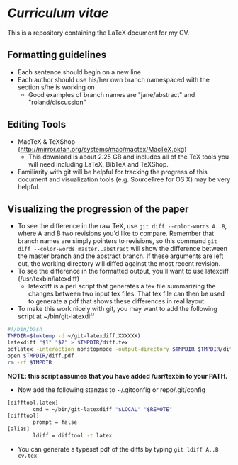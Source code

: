 *Curriculum vitae*
==

This is a repository containing the LaTeX document for my CV.

Formatting guidelines
---------------------
* Each sentence should begin on a new line
* Each author should use his/her own branch namespaced with the section s/he is working on
  * Good examples of branch names are "jane/abstract" and "roland/discussion"

Editing Tools
-------------
* MacTeX & TeXShop (http://mirror.ctan.org/systems/mac/mactex/MacTeX.pkg)
  * This download is about 2.25 GB and includes all of the TeX tools you will need including LaTeX, BibTeX and TeXShop.
* Familiarity with git will be helpful for tracking the progress of this document and visualization tools (e.g. SourceTree for OS X) may be very helpful. 

Visualizing the progression of the paper
----------------------------------------
* To see the difference in the raw TeX, use `git diff --color-words A..B`, where A and B two revisions you'd like to compare.  Remember that branch names are simply pointers to revisions, so this command `git diff --color-words master..abstract` will show the difference between the master branch and the abstract branch.  If these arguments are left out, the working directory will diffed against the most recent revision.
* To see the difference in the formatted output, you'll want to use latexdiff (/usr/texbin/latexdiff)
  * latexdiff is a perl script that generates a tex file summarizing the changes between two input tex files. That tex file can then be used to generate a pdf that shows these differences in real layout.
* To make this work nicely with git, you may want to add the following script at ~/bin/git-latexdiff

```sh
#!/bin/bash
TMPDIR=$(mktemp -d ~/git-latexdiff.XXXXXX)
latexdiff "$1" "$2" > $TMPDIR/diff.tex
pdflatex -interaction nonstopmode -output-directory $TMPDIR $TMPDIR/diff.tex
open $TMPDIR/diff.pdf
rm -rf $TMPDIR

```
**NOTE: this script assumes that you have added /usr/texbin to your PATH.**
* Now add the following stanzas to ~/.gitconfig or repo/.git/config

```sh
[difftool.latex]
        cmd = ~/bin/git-latexdiff "$LOCAL" "$REMOTE"
[difftool]
        prompt = false
[alias]
        ldiff = difftool -t latex
```

* You can generate a typeset pdf of the diffs by typing `git ldiff A..B cv.tex`

